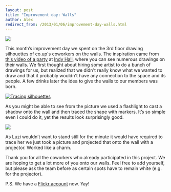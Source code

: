 ```yaml
---
layout: post
title: "Improvement day: Walls"
author: Alex
redirect_from: /2013/01/06/improvement-day-walls.html
---
```


[![](http://farm9.staticflickr.com/8078/8346474540_d1beb0012f.jpg)](http://www.flickr.com/photos/co-up/8346474540/)

This month’s improvement day we spent on the 3rd floor drawing silhouettes of co.up's coworkers on the walls. The inspiration came from [this video of a party](http://vimeo.com/55661987) at [Indy Hall](http://indyhall.org/), where you can see numerous drawings on their walls.
We first thought about hiring some artist to do a bunch of drawings for us, but realized that we didn't really know what we wanted to draw and that it probably wouldn't have any connection to the space and its people. A few drinks later the idea to give the walls to our members was born.

[![Tracing silhouettes](http://farm9.staticflickr.com/8214/8345420049_c58db8df37.jpg)](http://www.flickr.com/photos/co-up/8345420049)

As you might be able to see from the picture we used a flashlight to cast a shadow onto the wall and then traced the shape with markers. It’s so simple even I could do it, yet the results look surprisingly good.

[![](http://farm9.staticflickr.com/8362/8345419255_78582f058e.jpg)](http://www.flickr.com/photos/co-up/8345419255/)

As Luzi wouldn’t want to stand still for the minute it would have required to trace her we just took a picture and projected that onto the wall with a projector. Worked like a charm.

Thank you for all the coworkers who already participated in this project. We are hoping to get a lot more of you onto our walls. Feel free to add yourself, but please ask the team before as certain spots have to remain white (e.g. for the projector).

P.S. We have a [Flickr account](http://www.flickr.com/photos/co-up/) now. Yay!
